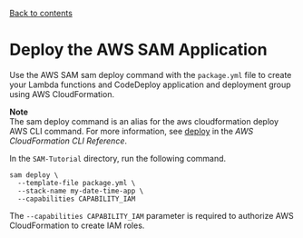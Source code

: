 [Back to contents](index.md)

# Deploy the AWS SAM Application<a name="tutorial-lambda-sam-deploy"></a>

 Use the AWS SAM sam deploy command with the `package.yml` file to create your Lambda functions and CodeDeploy application and deployment group using AWS CloudFormation\. 

**Note**  
 The sam deploy command is an alias for the aws cloudformation deploy AWS CLI command\. For more information, see [deploy](https://docs.aws.amazon.com/cli/latest/reference/cloudformation/deploy.html) in the *AWS CloudFormation CLI Reference*\. 

 In the `SAM-Tutorial` directory, run the following command\. 

```
sam deploy \
  --template-file package.yml \
  --stack-name my-date-time-app \
  --capabilities CAPABILITY_IAM
```

 The `--capabilities CAPABILITY_IAM` parameter is required to authorize AWS CloudFormation to create IAM roles\. 